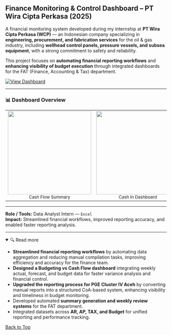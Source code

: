 ## Finance Monitoring & Control Dashboard – PT Wira Cipta Perkasa (2025)

A financial monitoring system developed during my internship at **PT Wira Cipta Perkasa (WCP)** — an Indonesian company specializing in **engineering, procurement, and fabrication services** for the oil & gas industry, including **wellhead control panels, pressure vessels, and subsea equipment**, with a strong commitment to safety and reliability.

This project focuses on **automating financial reporting workflows** and **enhancing visibility of budget execution** through integrated dashboards for the FAT (Finance, Accounting & Tax) department.

[![View Dashboard](https://img.shields.io/badge/View-Dashboard-blue)](<!-- ADD_DASHBOARD_LINK -->)

---

### 📊 Dashboard Overview

<table>
<tr>
<td align="center"><img src="https://github.com/rizalarb/Finance-Monitoring-Control-Dashboard/CF_SUMMARY.PNG" width="260"/><br><sub>Cash Flow Summary</sub></td>
<td align="center"><img src="https://github.com/rizalarb/Finance-Monitoring-Control-Dashboard/CASH IN.PNG" width="260"/><br><sub>Cash In Dashboard</sub></td>
<td align="center"><img src="https://github.com/rizalarb/Finance-Monitoring-Control-Dashboard/CASH OUT.PNG" width="260"/><br><sub>Cash Out Dashboard</sub></td>
</tr>
</table>

---

**Role / Tools:** Data Analyst Intern — `Excel`  
**Impact:** Streamlined financial workflows, improved reporting accuracy, and enabled faster reporting analysis.

---

<details open>
<summary>🔍 Read more</summary>

- **Streamlined financial reporting workflows** by automating data aggregation and reducing manual compilation tasks, improving efficiency and accuracy for the finance team.  
- **Designed a Budgeting vs Cash Flow dashboard** integrating weekly actual, forecast, and budget data for faster variance analysis and financial control.  
- **Upgraded the reporting process for PGE Cluster IV Aceh** by converting manual reports into a structured CoA-based system, enhancing visibility and timeliness in budget monitoring.  
- Developed automated **summary generation and weekly review systems** for the FAT department.  
- Integrated datasets across **AR, AP, TAX, and Budget** for unified reporting and performance tracking.

</details>

[Back to Top](#finance-monitoring--control-dashboard--pt-wira-cipta-perkasa-2025)
